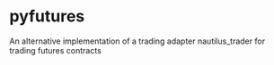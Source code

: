 # pyfutures

An alternative implementation of a trading adapter nautilus_trader for trading futures contracts
